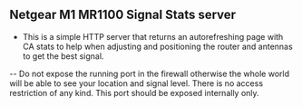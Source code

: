 ## Netgear M1 MR1100 Signal Stats server

- This is a simple HTTP server that returns an autorefreshing page with CA stats to help when adjusting and positioning the router and antennas to get the best signal.

-- Do not expose the running port in the firewall otherwise the whole world will be able to see your location and signal level. There is no access restriction of any kind. This port should be exposed internally only.
